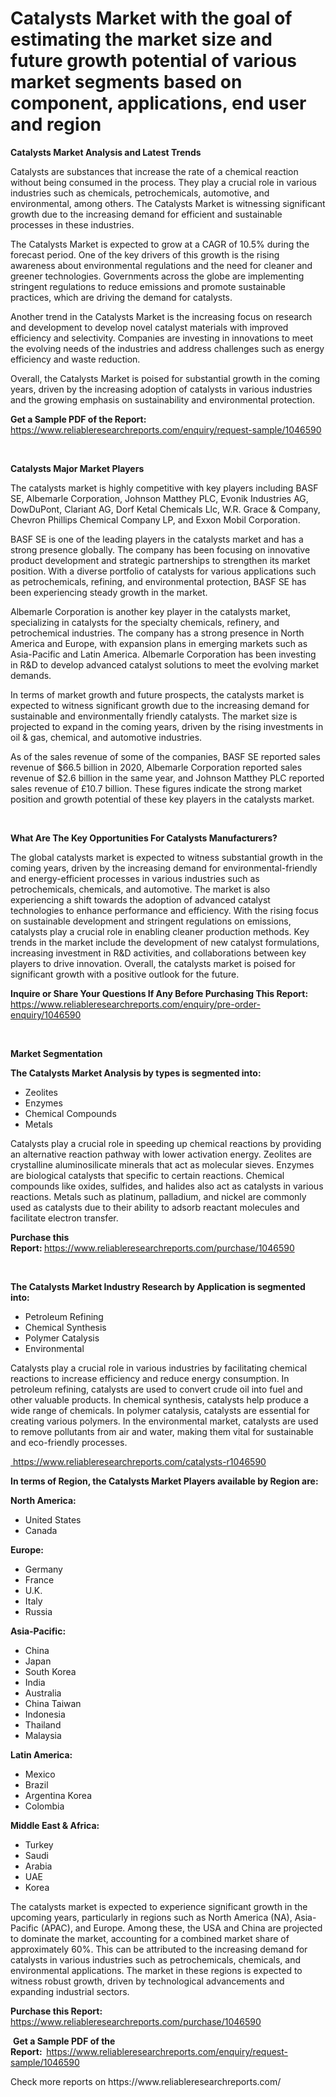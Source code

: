 <p><h1>Catalysts Market with the goal of estimating the market size and future growth potential of various market segments based on component, applications, end user and region</h1></p><p><strong>Catalysts Market Analysis and Latest Trends</strong></p>
<p><p>Catalysts are substances that increase the rate of a chemical reaction without being consumed in the process. They play a crucial role in various industries such as chemicals, petrochemicals, automotive, and environmental, among others. The Catalysts Market is witnessing significant growth due to the increasing demand for efficient and sustainable processes in these industries.</p><p>The Catalysts Market is expected to grow at a CAGR of 10.5% during the forecast period. One of the key drivers of this growth is the rising awareness about environmental regulations and the need for cleaner and greener technologies. Governments across the globe are implementing stringent regulations to reduce emissions and promote sustainable practices, which are driving the demand for catalysts.</p><p>Another trend in the Catalysts Market is the increasing focus on research and development to develop novel catalyst materials with improved efficiency and selectivity. Companies are investing in innovations to meet the evolving needs of the industries and address challenges such as energy efficiency and waste reduction.</p><p>Overall, the Catalysts Market is poised for substantial growth in the coming years, driven by the increasing adoption of catalysts in various industries and the growing emphasis on sustainability and environmental protection.</p></p>
<p><strong>Get a Sample PDF of the Report:&nbsp;</strong> <a href="https://www.reliableresearchreports.com/enquiry/request-sample/1046590">https://www.reliableresearchreports.com/enquiry/request-sample/1046590</a></p>
<p>&nbsp;</p>
<p><strong>Catalysts Major Market Players</strong></p>
<p><p>The catalysts market is highly competitive with key players including BASF SE, Albemarle Corporation, Johnson Matthey PLC, Evonik Industries AG, DowDuPont, Clariant AG, Dorf Ketal Chemicals Llc, W.R. Grace & Company, Chevron Phillips Chemical Company LP, and Exxon Mobil Corporation.</p><p>BASF SE is one of the leading players in the catalysts market and has a strong presence globally. The company has been focusing on innovative product development and strategic partnerships to strengthen its market position. With a diverse portfolio of catalysts for various applications such as petrochemicals, refining, and environmental protection, BASF SE has been experiencing steady growth in the market.</p><p>Albemarle Corporation is another key player in the catalysts market, specializing in catalysts for the specialty chemicals, refinery, and petrochemical industries. The company has a strong presence in North America and Europe, with expansion plans in emerging markets such as Asia-Pacific and Latin America. Albemarle Corporation has been investing in R&D to develop advanced catalyst solutions to meet the evolving market demands.</p><p>In terms of market growth and future prospects, the catalysts market is expected to witness significant growth due to the increasing demand for sustainable and environmentally friendly catalysts. The market size is projected to expand in the coming years, driven by the rising investments in oil & gas, chemical, and automotive industries.</p><p>As of the sales revenue of some of the companies, BASF SE reported sales revenue of $66.5 billion in 2020, Albemarle Corporation reported sales revenue of $2.6 billion in the same year, and Johnson Matthey PLC reported sales revenue of £10.7 billion. These figures indicate the strong market position and growth potential of these key players in the catalysts market.</p></p>
<p>&nbsp;</p>
<p><strong>What Are The Key Opportunities For Catalysts Manufacturers?</strong></p>
<p><p>The global catalysts market is expected to witness substantial growth in the coming years, driven by the increasing demand for environmental-friendly and energy-efficient processes in various industries such as petrochemicals, chemicals, and automotive. The market is also experiencing a shift towards the adoption of advanced catalyst technologies to enhance performance and efficiency. With the rising focus on sustainable development and stringent regulations on emissions, catalysts play a crucial role in enabling cleaner production methods. Key trends in the market include the development of new catalyst formulations, increasing investment in R&D activities, and collaborations between key players to drive innovation. Overall, the catalysts market is poised for significant growth with a positive outlook for the future.</p></p>
<p><strong>Inquire or Share Your Questions If Any Before Purchasing This Report:</strong> <a href="https://www.reliableresearchreports.com/enquiry/pre-order-enquiry/1046590">https://www.reliableresearchreports.com/enquiry/pre-order-enquiry/1046590</a></p>
<p>&nbsp;</p>
<p><strong>Market Segmentation</strong></p>
<p><strong>The Catalysts Market Analysis by types is segmented into:</strong></p>
<p><ul><li>Zeolites</li><li>Enzymes</li><li>Chemical Compounds</li><li>Metals</li></ul></p>
<p><p>Catalysts play a crucial role in speeding up chemical reactions by providing an alternative reaction pathway with lower activation energy. Zeolites are crystalline aluminosilicate minerals that act as molecular sieves. Enzymes are biological catalysts that specific to certain reactions. Chemical compounds like oxides, sulfides, and halides also act as catalysts in various reactions. Metals such as platinum, palladium, and nickel are commonly used as catalysts due to their ability to adsorb reactant molecules and facilitate electron transfer.</p></p>
<p><strong>Purchase this Report:&nbsp;</strong><a href="https://www.reliableresearchreports.com/purchase/1046590">https://www.reliableresearchreports.com/purchase/1046590</a></p>
<p>&nbsp;</p>
<p><strong>The Catalysts Market Industry Research by Application is segmented into:</strong></p>
<p><ul><li>Petroleum Refining</li><li>Chemical Synthesis</li><li>Polymer Catalysis</li><li>Environmental</li></ul></p>
<p><p>Catalysts play a crucial role in various industries by facilitating chemical reactions to increase efficiency and reduce energy consumption. In petroleum refining, catalysts are used to convert crude oil into fuel and other valuable products. In chemical synthesis, catalysts help produce a wide range of chemicals. In polymer catalysis, catalysts are essential for creating various polymers. In the environmental market, catalysts are used to remove pollutants from air and water, making them vital for sustainable and eco-friendly processes.</p></p>
<p><a href="https://www.reliableresearchreports.com/catalysts-r1046590">&nbsp;https://www.reliableresearchreports.com/catalysts-r1046590</a></p>
<p><strong>In terms of Region, the Catalysts Market Players available by Region are:</strong></p>
<p>
    <p> <strong> North America: </strong>
        <ul>
            <li>United States</li>
            <li>Canada</li>
        </ul>
        </p> 
    <p> <strong> Europe: </strong>
        <ul>
            <li>Germany</li>
            <li>France</li>
            <li>U.K.</li>
            <li>Italy</li>
            <li>Russia</li>
        </ul>
        </p> 
    <p> <strong> Asia-Pacific: </strong>
        <ul>
            <li>China</li>
            <li>Japan</li>
            <li>South Korea</li>
            <li>India</li>
            <li>Australia</li>
            <li>China Taiwan</li>
            <li>Indonesia</li>
            <li>Thailand</li>
            <li>Malaysia</li>
        </ul>
        </p> 
    <p> <strong> Latin America: </strong>
        <ul>
            <li>Mexico</li>
            <li>Brazil</li>
            <li>Argentina Korea</li>
            <li>Colombia</li>
        </ul>
        </p> 
    <p> <strong> Middle East & Africa: </strong>
        <ul>
            <li>Turkey</li>
            <li>Saudi</li>
            <li>Arabia</li>
            <li>UAE</li>
            <li>Korea</li>
        </ul>
    </p>
    </p>
<p><p>The catalysts market is expected to experience significant growth in the upcoming years, particularly in regions such as North America (NA), Asia-Pacific (APAC), and Europe. Among these, the USA and China are projected to dominate the market, accounting for a combined market share of approximately 60%. This can be attributed to the increasing demand for catalysts in various industries such as petrochemicals, chemicals, and environmental applications. The market in these regions is expected to witness robust growth, driven by technological advancements and expanding industrial sectors.</p></p>
<p><strong>Purchase this Report: </strong><a href="https://www.reliableresearchreports.com/purchase/1046590">https://www.reliableresearchreports.com/purchase/1046590</a></p>
<p>&nbsp;<strong>Get a Sample PDF of the Report:&nbsp;&nbsp;</strong><a href="https://www.reliableresearchreports.com/enquiry/request-sample/1046590">https://www.reliableresearchreports.com/enquiry/request-sample/1046590</a></p>
<p><strong></strong></p>
<p>Check more reports on https://www.reliableresearchreports.com/</p>